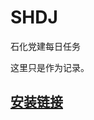 # SHDJ
石化党建每日任务


这里只是作为记录。



## [安装链接](https://hamibot.com/marketplace/cfGkZ?installed=620274c551b2481a8a097f18)
